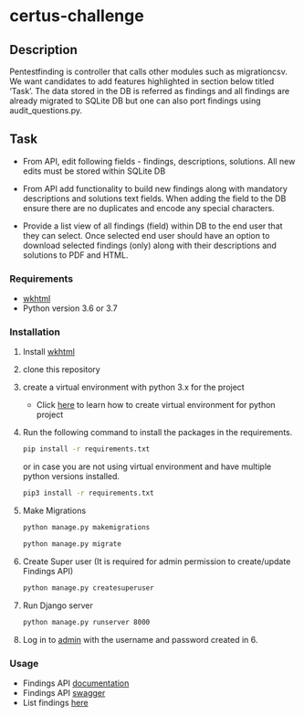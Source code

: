 
# certus-challenge


## Description
Pentestfinding is controller that calls other modules such as migrationcsv. We want candidates to add features highlighted in section below titled ‘Task’. The data stored in the DB is referred as findings and all findings are already migrated to SQLite DB but one can also port findings using audit_questions.py.

 

 

## Task

* From API, edit following fields - findings, descriptions, solutions. All new edits must be stored within SQLite DB

* From API add functionality to build new findings along with mandatory descriptions and solutions text fields. When adding 
the field to the DB ensure there are no duplicates and encode any special characters.

* Provide a list view of all findings (field) within DB to the end user that they can select. 
Once selected end user should have an option to download selected findings (only) along with their descriptions and solutions to PDF and HTML.
  


### Requirements

* [wkhtml](https://wkhtmltopdf.org/downloads.html)
* Python version 3.6 or 3.7



### Installation
1. Install [wkhtml](https://wkhtmltopdf.org/downloads.html)

2. clone this repository 
          
3. create a virtual environment with python 3.x for the project
    * Click [here](https://docs.python.org/3/library/venv.html) to learn how to 
    create virtual environment for python project

4. Run the following command to install the packages in the requirements.

    ```bash
    pip install -r requirements.txt
    ``` 
     or in case you are not using virtual environment and have multiple python versions installed.
    ```bash
    pip3 install -r requirements.txt
    
    ```
5. Make Migrations
    ```bash
    python manage.py makemigrations
    
    python manage.py migrate
    
    ```

6. Create Super user (It is required for admin permission to create/update Findings API)
     ```bash
    python manage.py createsuperuser
    ```

7. Run Django server
    ```bash
    python manage.py runserver 8000
    ```

8. Log in to [admin](http://127.0.0.1:8000/admin/) with the username and password created in 6. 


### Usage
* Findings API [documentation](http://127.0.0.1:8000/findings/api/v1/redoc/)
* Findings API [swagger](http://127.0.0.1:8000/findings/api/v1/docs/)
* List findings [here](http://127.0.0.1:8000/appsec/findings/)